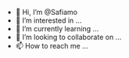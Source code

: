 - 👋 Hi, I’m @Safiamo
- 👀 I’m interested in ...
- 🌱 I’m currently learning ...
- 💞️ I’m looking to collaborate on ...
- 📫 How to reach me ...

<!---
Safiamo/Safiamo is a ✨ special ✨ repository because its `README.md` (this file) appears on your GitHub profile.
You can click the Preview link to take a look at your changes.
--->
